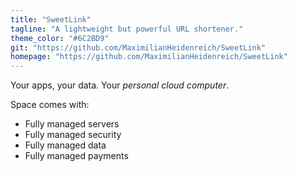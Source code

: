 ```yaml
---
title: "SweetLink"
tagline: "A lightweight but powerful URL shortener."
theme_color: "#6C2BD9"
git: "https://github.com/MaximilianHeidenreich/SweetLink"
homepage: "https://github.com/MaximilianHeidenreich/SweetLink"
---
```


Your apps, your data. Your *personal cloud computer*. 

Space comes with:

- Fully managed servers
- Fully managed security
- Fully managed data
- Fully managed payments